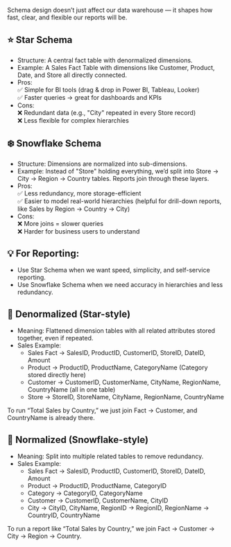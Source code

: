 Schema design doesn’t just affect our data warehouse — it shapes how fast, clear, and flexible our reports will be.

## ⭐ Star Schema
- Structure: A central fact table with denormalized dimensions.
- Example: A Sales Fact Table with dimensions like Customer, Product, Date, and Store all directly connected.
- Pros: \
  ✅ Simple for BI tools (drag & drop in Power BI, Tableau, Looker) \
  ✅ Faster queries → great for dashboards and KPIs
- Cons: \
  ❌ Redundant data (e.g., "City" repeated in every Store record)  \
  ❌ Less flexible for complex hierarchies

## ❄️ Snowflake Schema
- Structure: Dimensions are normalized into sub-dimensions.
- Example: Instead of "Store" holding everything, we’d split into Store → City → Region → Country tables. Reports join through these layers.
- Pros: \
  ✅ Less redundancy, more storage-efficient \
  ✅ Easier to model real-world hierarchies (helpful for drill-down reports, like Sales by Region → Country → City)
- Cons: \
  ❌ More joins = slower queries \
  ❌ Harder for business users to understand

## 💡 For Reporting:
- Use Star Schema when we want speed, simplicity, and self-service reporting.
- Use Snowflake Schema when we need accuracy in hierarchies and less redundancy.

## 🔹 Denormalized (Star-style)
- Meaning: Flattened dimension tables with all related attributes stored together, even if repeated.
- Sales Example:
  - Sales Fact → SalesID, ProductID, CustomerID, StoreID, DateID, Amount
  - Product → ProductID, ProductName, CategoryName (Category stored directly here)
  - Customer → CustomerID, CustomerName, CityName, RegionName, CountryName (all in one table)
  - Store → StoreID, StoreName, CityName, RegionName, CountryName

To run “Total Sales by Country,” we just join Fact → Customer, and CountryName is already there.

## 🔹 Normalized (Snowflake-style)
- Meaning: Split into multiple related tables to remove redundancy.
- Sales Example:
  - Sales Fact → SalesID, ProductID, CustomerID, StoreID, DateID, Amount
  - Product → ProductID, ProductName, CategoryID
  - Category → CategoryID, CategoryName
  - Customer → CustomerID, CustomerName, CityID
  - City → CityID, CityName, RegionID → RegionID, RegionName → CountryID, CountryName

To run a report like “Total Sales by Country,” we join Fact → Customer → City → Region → Country.
